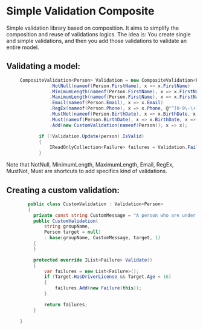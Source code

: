 # Simple Validation Composite 
 Simple validation library based on composition. It aims to simplify the composition and reuse of validations logics. The idea is: You create single and simple validations, and then you add those validations to validate an entire model. 
  

## Validating a model:
```csharp
     CompositeValidation<Person> Validation = new CompositeValidation<Person>()
                .NotNull(nameof(Person.FirstName), x => x.FirstName) 
                .MinimumLength(nameof(Person.FirstName), x => x.FirstName, 3) 
                .MaximumLength(nameof(Person.FirstName), x => x.FirstName, 10) 
                .Email(nameof(Person.Email), x => x.Email) 
                .RegEx(nameof(Person.Phone), x => x.Phone, @"^[0-9\-\+]{9,15}$") 
                .MustNot(nameof(Person.BirthDate), x => x.BirthDate, x => x.Year < 1850) 
                .Must(nameof(Person.BirthDate), x => x.BirthDate, x => x < DateTime.Now) 
                .Add(new CustomValidation(nameof(Person)), x => x); 

            if (!Validation.Update(person).IsValid)
            {
                IReadOnlyCollection<Failure> failures = Validation.Failures;
            }
```
Note that NotNull, MinimumLength, MaximumLength, Email, RegEx, MustNot, Must are shortcuts to add specifics kind of validations.


## Creating a custom validation:
```csharp
        public class CustomValidation : Validation<Person>
        {
          private const string CustomMessage = "A person who are under 16 can not have driver license";
          public CustomValidation(
              string groupName,
              Person target = null)
              : base(groupName, CustomMessage, target, 1)
          {
          }

          protected override IList<Failure> Validate()
          {
              var failures = new List<Failure>();
              if (Target.HasDriverLicense && Target.Age < 16)
              {
                  failures.Add(new Failure(this));
              }

              return failures;
          }

     }
```
